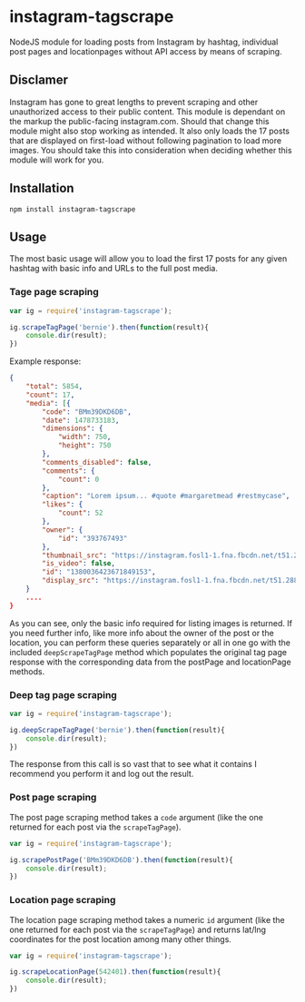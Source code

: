 instagram-tagscrape
==============
NodeJS module for loading posts from Instagram by hashtag, individual post pages and locationpages without API access by means of scraping.

## Disclamer
Instagram has gone to great lengths to prevent scraping and other unauthorized access to their public content. This module is dependant on the markup the public-facing instagram.com. Should that change this module might also stop working as intended. It also only loads the 17 posts that are displayed on first-load without following pagination to load more images. You should take this into consideration when deciding whether this module will work for you.

## Installation

`npm install instagram-tagscrape`

## Usage

The most basic usage will allow you to load the first 17 posts for any given hashtag with basic info and URLs to the full post media.

### Tage page scraping

```javascript
var ig = require('instagram-tagscrape');

ig.scrapeTagPage('bernie').then(function(result){
    console.dir(result);
})
```

Example response:

```json
{
    "total": 5854,
    "count": 17,
    "media": [{
        "code": "BMm39DKD6DB",
        "date": 1478733183,
        "dimensions": {
            "width": 750,
            "height": 750
        },
        "comments_disabled": false,
        "comments": {
            "count": 0
        },
        "caption": "Lorem ipsum... #quote #margaretmead #restmycase",
        "likes": {
            "count": 52
        },
        "owner": {
            "id": "393767493"
        },
        "thumbnail_src": "https://instagram.fosl1-1.fna.fbcdn.net/t51.2885-15/s640x640/sh0.08/e35/14719160_341462716214777_3017677686123266048_n.jpg?ig_cache_key=MTM4MDAzNjQyMzY3MTg0OTE1Mw%3D%3D.2",
        "is_video": false,
        "id": "1380036423671849153",
        "display_src": "https://instagram.fosl1-1.fna.fbcdn.net/t51.2885-15/s750x750/sh0.08/e35/14719160_341462716214777_3017677686123266048_n.jpg?ig_cache_key=MTM4MDAzNjQyMzY3MTg0OTE1Mw%3D%3D.2"
    }
    ....
}
```

As you can see, only the basic info required for listing images is returned. If you need further info, like more info about the owner of the post or the location, you can perform these queries separately or all in one go with the included `deepScrapeTagPage` method which populates the original tag page response with the corresponding data from the postPage and locationPage methods.

### Deep tag page scraping

```javascript
var ig = require('instagram-tagscrape');

ig.deepScrapeTagPage('bernie').then(function(result){
    console.dir(result);
})
```

The response from this call is so vast that to see what it contains I recommend you perform it and log out the result.

### Post page scraping

The post page scraping method takes a `code` argument (like the one returned for each post via the `scrapeTagPage`).

```javascript
var ig = require('instagram-tagscrape');

ig.scrapePostPage('BMm39DKD6DB').then(function(result){
    console.dir(result);
})
```

### Location page scraping

The location page scraping method takes a numeric `id` argument (like the one returned for each post via the `scrapeTagPage`) and returns lat/lng coordinates for the post location among many other things.

```javascript
var ig = require('instagram-tagscrape');

ig.scrapeLocationPage(542401).then(function(result){
    console.dir(result);
})
```